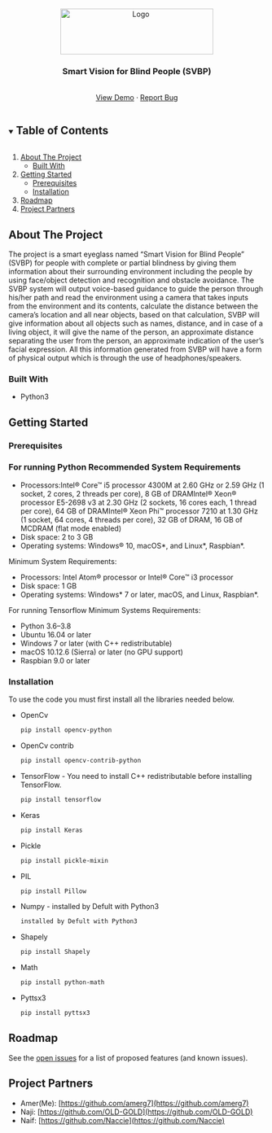 <!-- PROJECT LOGO -->
<br />
<p align="center">
  <a href="https://seu.edu.sa/en/home/">
    <img src="https://seu.edu.sa/media/1387/logo_3d_last.png" alt="Logo" width="300" height="90">
  </a>

  <h3 align="center">Smart Vision for Blind People
(SVBP)
</h3>
  <p align="center">
    <br />
    <a href="https://youtu.be/TPsLbUpEoQY">View Demo</a>
    ·
    <a href="https://github.com/amerg7/SVBP/issues/new">Report Bug</a>
  </p>

</p>

<details open="open">
  <summary><h2 style="display: inline-block">Table of Contents</h2></summary>
  <ol>
    <li>
      <a href="#about-the-project">About The Project</a>
      <ul>
        <li><a href="#built-with">Built With</a></li>
      </ul>
    </li>
    <li>
      <a href="#getting-started">Getting Started</a>
      <ul>
        <li><a href="#prerequisites">Prerequisites</a></li>
        <li><a href="#installation">Installation</a></li>
      </ul>
    </li>
    <li><a href="#roadmap">Roadmap</a></li>
    <li><a href="#project-partners">Project Partners</a></li>
  </ol>
</details>


## About The Project
The project is a smart eyeglass named “Smart Vision for Blind People” (SVBP) for people with complete or partial
blindness by giving them information about their surrounding environment including the people by using face/object
detection and recognition and obstacle avoidance. The SVBP system will output voice-based guidance to guide the person
through his/her path and read the environment using a camera that takes inputs from the environment and its contents,
calculate the distance between the camera’s location and all near objects, based on that calculation, SVBP will give
information about all objects such as names, distance, and in case of a living object, it will give the name of the
person, an approximate distance separating the user from the person, an approximate indication of the user’s facial
expression. All this information generated from SVBP will have a form of physical output which is through the use of
headphones/speakers.

### Built With

* []() Python3


## Getting Started

### Prerequisites

### For running Python Recommended System Requirements

* Processors:Intel® Core™ i5 processor 4300M at 2.60 GHz or 2.59 GHz (1 socket, 2 cores, 2 threads per core), 
  8 GB of DRAMIntel® Xeon® processor E5-2698 v3 at 2.30 GHz (2 sockets, 16 cores each, 1 thread per core), 
  64 GB of DRAMIntel® Xeon Phi™ processor 7210 at 1.30 GHz (1 socket, 64 cores, 4 threads per core), 
  32 GB of DRAM, 16 GB of MCDRAM (flat mode enabled)
* Disk space: 2 to 3 GB
* Operating systems: Windows® 10, macOS*, and Linux*, Raspbian*.

Minimum System Requirements:
* Processors: Intel Atom® processor or Intel® Core™ i3 processor
* Disk space: 1 GB
* Operating systems: Windows* 7 or later, macOS, and Linux, Raspbian*.

For running Tensorflow Minimum Systems Requirements:
* Python 3.6–3.8
* Ubuntu 16.04 or later
* Windows 7 or later (with C++ redistributable)
* macOS 10.12.6 (Sierra) or later (no GPU support)
* Raspbian 9.0 or later


### Installation

To use the code you must first install all the libraries needed below.

* []() OpenCv 
  ```sh
  pip install opencv-python
  ```
* []() OpenCv contrib
  ```sh
  pip install opencv-contrib-python
  ```
* []() TensorFlow - You need to install C++ redistributable before installing TensorFlow.
  ```sh
  pip install tensorflow
  ```
* []() Keras
  ```sh
  pip install Keras
  ```
* []() Pickle
  ```sh
  pip install pickle-mixin
  ```
* []() PIL
  ```sh
  pip install Pillow
  ```
* []() Numpy - installed by Defult with Python3
   ```sh
  installed by Defult with Python3
  ```
* []() Shapely
   ```sh
  pip install Shapely
  ```
* []() Math
  ```sh
  pip install python-math
  ```
* []() Pyttsx3
  ```sh
  pip install pyttsx3
  ```

## Roadmap

See the [open issues](https://github.com/amerg7/SVBP/issues) for a list of proposed features (and known issues).


## Project Partners

* Amer(Me): [https://github.com/amerg7](https://github.com/amerg7)
* Naji: [https://github.com/OLD-GOLD](https://github.com/OLD-GOLD)
* Naif:  [https://github.com/Naccie](https://github.com/Naccie)


